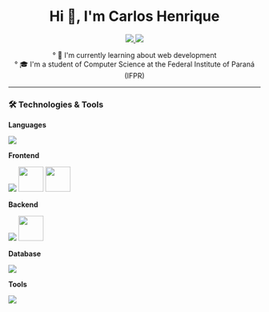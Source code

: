 <div align="center">
 <h1>Hi 👋, I'm Carlos Henrique</h1>

 <div>
  <a href="https://www.linkedin.com/in/carlos-henrique-de-almeida-314582277/">
    <img src="https://img.shields.io/badge/LinkedIn-0077B5?style=for-the-badge&logo=linkedin&logoColor=white"></img>
 
  </a>
  <a href="mailto:carloshenriquealmeida52@gmail.com">
    <img src= "https://img.shields.io/badge/Gmail-D14836?style=for-the-badge&logo=gmail&logoColor=white"></img>
  </a>

  ° 🌱 I'm currently learning about web development<br>
  ° 🎓 I'm a student of Computer Science at the Federal Institute of Paraná (IFPR)<br>
 </div>
 <hr>

</div>

<div align="start">
  <h3>🛠️ Technologies & Tools</h3>

  <p><strong>Languages</strong></p>
  <div>
   <img src="https://skillicons.dev/icons?i=js,ts" />
  </div>

  <p><strong>Frontend</strong></p>
  <div>
   <img src="https://skillicons.dev/icons?i=react,styledcomponents,tailwind,html,css,vite,mui" />
   <a href="#"><img src="https://github.com/onemarc/tech-icons/blob/main/icons/shadcnui.svg" width="50"></a>
   <a href="#"><img src="https://github.com/onemarc/tech-icons/blob/main/icons/radixui-dark.svg" width="50"></a>
   
   
  </div>
  <p><strong>Backend</strong></p>
  <div>
   <img src="https://skillicons.dev/icons?i=nodejs,express,vitest,prisma" />
   <a href="#"><img src="https://github.com/onemarc/tech-icons/blob/main/icons/knexjs-dark.svg" width="50"></a>
   
  </div>

  <p><strong>Database</strong></p>
  <div>
   <img src="https://skillicons.dev/icons?i=mysql,postgres,sqlite" />
  </div>

  <p><strong>Tools</strong></p>
   <div>
   <img src="https://skillicons.dev/icons?i=git,github,figma,vscode,windows,linux,postman" />
  </div>


</div>

